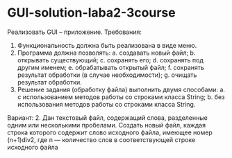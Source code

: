 # GUI-solution-laba2-3course
Реализовать GUI – приложение.
Требования:
1. Функциональность должна быть реализована в виде меню.
2. Программа должна позволять:
a. создавать новый файл;
b. открывать существующий;
c. сохранять его;
d. сохранять под другим именем;
e. обрабатывать открытый файл;
f. сохранять результат обработки (в случае необходимости);
g. очищать результат обработки.
3. Решение задания (обработку файла) выполнить двумя способами:
a. с использованием методов работы со строками класса String;
b. без использования методов работы со строками класса String.

Вариант:
2. Дан текстовый файл, содержащий слова, разделенные одним или
несколькими пробелами. Создать новый файл, каждая строка которого содержит слово исходного файла,
имеющее номер (n+1)div2, где п — количество слов в соответствующей строке исходного файла
